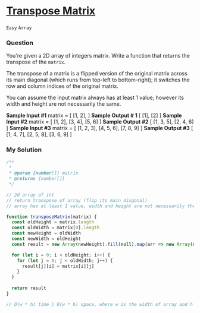 # [Transpose Matrix](https://www.algoexpert.io/questions/transpose-matrix)

`Easy` `Array`

### Question
You're given a 2D array of integers matrix. Write a function that returns the transpose of the `matrix`.

The transpose of a matrix is a flipped version of the original matrix across its main diagonal (which runs from top-left to bottom-right); it switches the row and column indices of the original matrix.

You can assume the input matrix always has at least 1 value; however its width and height are not necessarily the same.

**Sample Input #1**
matrix = [
  [1, 2],
]
**Sample Output # 1**
[
  [1],
  [2]
]
**Sample Input #2**
matrix = [
  [1, 2],
  [3, 4],
  [5, 6]
]
**Sample Output #2**
[
  [1, 3, 5],
  [2, 4, 6]
]
**Sample Input #3**
matrix = [
  [1, 2, 3],
  [4, 5, 6],
  [7, 8, 9]
]
**Sample Output #3**
[
  [1, 4, 7],
  [2, 5, 8],
  [3, 6, 9]
]

### My Solution

```js
/**
 * 
 * @param {number[]} matrix
 * @returns {number[]}
 */

// 2d array of int
// return transpose of array (flip its main disgonal)
// array has at least 1 value, width and height are not necessarily the same.

function transposeMatrix(matrix) {
  const oldHeight = matrix.length
  const oldWidth = matrix[0].length
  const newHeight = oldWidth
  const newWidth = oldHeight
  const result = new Array(newHeight).fill(null).map(arr => new Array(newWidth).fill(0))

  for (let i = 0; i < oldHeight; i++) {
    for (let j = 0; j < oldWidth; j++) {
      result[j][i] = matrix[i][j]
    }
  }
  
  return result
}

// O(w * h) time | O(w * h) space, where w is the width of array and h is the height
```
